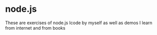 # node.js
These are exercises of node.js Icode by myself as well as demos I learn from internet and from books
